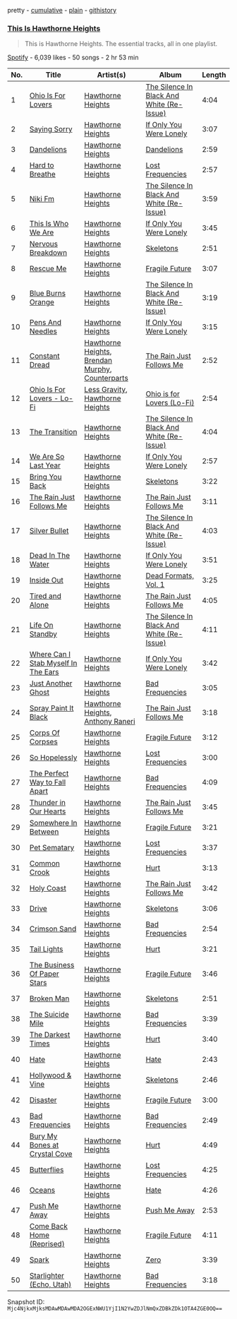 pretty - [cumulative](/playlists/cumulative/37i9dQZF1DZ06evO0y67IT.md) - [plain](/playlists/plain/37i9dQZF1DZ06evO0y67IT) - [githistory](https://github.githistory.xyz/mackorone/spotify-playlist-archive/blob/main/playlists/plain/37i9dQZF1DZ06evO0y67IT)

### [This Is Hawthorne Heights](https://open.spotify.com/playlist/37i9dQZF1DZ06evO0y67IT)

> This is Hawthorne Heights\. The essential tracks, all in one playlist.

[Spotify](https://open.spotify.com/user/spotify) - 6,039 likes - 50 songs - 2 hr 53 min

| No. | Title | Artist(s) | Album | Length |
|---|---|---|---|---|
| 1 | [Ohio Is For Lovers](https://open.spotify.com/track/23DHUWJ7iEieNPMPKvjzBV) | [Hawthorne Heights](https://open.spotify.com/artist/126FigDBtqwS2YsOYMTPQe) | [The Silence In Black And White \(Re\-Issue\)](https://open.spotify.com/album/6ypfxw9fHuwow6dkcA4y1z) | 4:04 |
| 2 | [Saying Sorry](https://open.spotify.com/track/3tNF4ktNoFYVbzd5LAgfMY) | [Hawthorne Heights](https://open.spotify.com/artist/126FigDBtqwS2YsOYMTPQe) | [If Only You Were Lonely](https://open.spotify.com/album/2EthcuI1HKMfZC6CeC3RHq) | 3:07 |
| 3 | [Dandelions](https://open.spotify.com/track/1wCfd9MNQ9qiHc4juuHvGA) | [Hawthorne Heights](https://open.spotify.com/artist/126FigDBtqwS2YsOYMTPQe) | [Dandelions](https://open.spotify.com/album/46MdVbI4lly7RJawzSxlJc) | 2:59 |
| 4 | [Hard to Breathe](https://open.spotify.com/track/66c2npLufjTMeseF5eqBUn) | [Hawthorne Heights](https://open.spotify.com/artist/126FigDBtqwS2YsOYMTPQe) | [Lost Frequencies](https://open.spotify.com/album/0gW6tFVZYm3OFNBsPMRfYa) | 2:57 |
| 5 | [Niki Fm](https://open.spotify.com/track/3eFx554nKpVNe4otynSsK0) | [Hawthorne Heights](https://open.spotify.com/artist/126FigDBtqwS2YsOYMTPQe) | [The Silence In Black And White \(Re\-Issue\)](https://open.spotify.com/album/6ypfxw9fHuwow6dkcA4y1z) | 3:59 |
| 6 | [This Is Who We Are](https://open.spotify.com/track/3vH6JWa7tKvkk1YBdHCg6m) | [Hawthorne Heights](https://open.spotify.com/artist/126FigDBtqwS2YsOYMTPQe) | [If Only You Were Lonely](https://open.spotify.com/album/2EthcuI1HKMfZC6CeC3RHq) | 3:45 |
| 7 | [Nervous Breakdown](https://open.spotify.com/track/2k30UkSJ7i2PXioaokC6Ki) | [Hawthorne Heights](https://open.spotify.com/artist/126FigDBtqwS2YsOYMTPQe) | [Skeletons](https://open.spotify.com/album/0j0tF6vPTYbn7gBOTzRYlW) | 2:51 |
| 8 | [Rescue Me](https://open.spotify.com/track/6DfiLZdV2DfYi1enJJr2AI) | [Hawthorne Heights](https://open.spotify.com/artist/126FigDBtqwS2YsOYMTPQe) | [Fragile Future](https://open.spotify.com/album/6qSnFu0JkOOV0FoWpMsbRZ) | 3:07 |
| 9 | [Blue Burns Orange](https://open.spotify.com/track/5w2Y1wj3QU8jHNj3WLei02) | [Hawthorne Heights](https://open.spotify.com/artist/126FigDBtqwS2YsOYMTPQe) | [The Silence In Black And White \(Re\-Issue\)](https://open.spotify.com/album/6ypfxw9fHuwow6dkcA4y1z) | 3:19 |
| 10 | [Pens And Needles](https://open.spotify.com/track/58kxWzZNk5RftBK6kqiRJm) | [Hawthorne Heights](https://open.spotify.com/artist/126FigDBtqwS2YsOYMTPQe) | [If Only You Were Lonely](https://open.spotify.com/album/2EthcuI1HKMfZC6CeC3RHq) | 3:15 |
| 11 | [Constant Dread](https://open.spotify.com/track/74eohVDfoTJockasBnIOoU) | [Hawthorne Heights](https://open.spotify.com/artist/126FigDBtqwS2YsOYMTPQe), [Brendan Murphy](https://open.spotify.com/artist/7CbcN4VBt2aG1NzFlB8uJE), [Counterparts](https://open.spotify.com/artist/5LyRnL0rysObxDRxzSfV1z) | [The Rain Just Follows Me](https://open.spotify.com/album/1VYeIvUFRmnObEAzPMZcMz) | 2:52 |
| 12 | [Ohio Is For Lovers \- Lo\-Fi](https://open.spotify.com/track/68kuwYK3mdn415abKKiISa) | [Less Gravity](https://open.spotify.com/artist/37gab2kHkQ8LnCRXYRPHxe), [Hawthorne Heights](https://open.spotify.com/artist/126FigDBtqwS2YsOYMTPQe) | [Ohio is for Lovers \(Lo\-Fi\)](https://open.spotify.com/album/0KRDlxHUmKfQRWqSiV0SAw) | 2:54 |
| 13 | [The Transition](https://open.spotify.com/track/2Kl16QuHGGiK7Je4VGzQIt) | [Hawthorne Heights](https://open.spotify.com/artist/126FigDBtqwS2YsOYMTPQe) | [The Silence In Black And White \(Re\-Issue\)](https://open.spotify.com/album/6ypfxw9fHuwow6dkcA4y1z) | 4:04 |
| 14 | [We Are So Last Year](https://open.spotify.com/track/6g8VLFKHQCbKi6l0XpLKdT) | [Hawthorne Heights](https://open.spotify.com/artist/126FigDBtqwS2YsOYMTPQe) | [If Only You Were Lonely](https://open.spotify.com/album/2EthcuI1HKMfZC6CeC3RHq) | 2:57 |
| 15 | [Bring You Back](https://open.spotify.com/track/4sKW67AcIqF83EXXNhkjyy) | [Hawthorne Heights](https://open.spotify.com/artist/126FigDBtqwS2YsOYMTPQe) | [Skeletons](https://open.spotify.com/album/0j0tF6vPTYbn7gBOTzRYlW) | 3:22 |
| 16 | [The Rain Just Follows Me](https://open.spotify.com/track/4V06e8gINM5WBvZIqcZ9Ni) | [Hawthorne Heights](https://open.spotify.com/artist/126FigDBtqwS2YsOYMTPQe) | [The Rain Just Follows Me](https://open.spotify.com/album/1VYeIvUFRmnObEAzPMZcMz) | 3:11 |
| 17 | [Silver Bullet](https://open.spotify.com/track/6VYRTVEG4y845mb4Bpatae) | [Hawthorne Heights](https://open.spotify.com/artist/126FigDBtqwS2YsOYMTPQe) | [The Silence In Black And White \(Re\-Issue\)](https://open.spotify.com/album/6ypfxw9fHuwow6dkcA4y1z) | 4:03 |
| 18 | [Dead In The Water](https://open.spotify.com/track/1vvzn2ZqR7p31b5ohClWhO) | [Hawthorne Heights](https://open.spotify.com/artist/126FigDBtqwS2YsOYMTPQe) | [If Only You Were Lonely](https://open.spotify.com/album/2EthcuI1HKMfZC6CeC3RHq) | 3:51 |
| 19 | [Inside Out](https://open.spotify.com/track/2g3HARlhrIwTiVvfRWOkSb) | [Hawthorne Heights](https://open.spotify.com/artist/126FigDBtqwS2YsOYMTPQe) | [Dead Formats, Vol\. 1](https://open.spotify.com/album/6a5P9JdN8QpJr1TuK3JPSn) | 3:25 |
| 20 | [Tired and Alone](https://open.spotify.com/track/37kgbLJ36zaNbkczhJTP7c) | [Hawthorne Heights](https://open.spotify.com/artist/126FigDBtqwS2YsOYMTPQe) | [The Rain Just Follows Me](https://open.spotify.com/album/1VYeIvUFRmnObEAzPMZcMz) | 4:05 |
| 21 | [Life On Standby](https://open.spotify.com/track/0Cp4EGSI11ePgUD3qpt5Nn) | [Hawthorne Heights](https://open.spotify.com/artist/126FigDBtqwS2YsOYMTPQe) | [The Silence In Black And White \(Re\-Issue\)](https://open.spotify.com/album/6ypfxw9fHuwow6dkcA4y1z) | 4:11 |
| 22 | [Where Can I Stab Myself In The Ears](https://open.spotify.com/track/0WnaprahtIVTUWsgGc2hYK) | [Hawthorne Heights](https://open.spotify.com/artist/126FigDBtqwS2YsOYMTPQe) | [If Only You Were Lonely](https://open.spotify.com/album/2EthcuI1HKMfZC6CeC3RHq) | 3:42 |
| 23 | [Just Another Ghost](https://open.spotify.com/track/7IKDhmw11hdjJf25Ogj3Yp) | [Hawthorne Heights](https://open.spotify.com/artist/126FigDBtqwS2YsOYMTPQe) | [Bad Frequencies](https://open.spotify.com/album/0EYW4EyBEAy7gEEwxN04CH) | 3:05 |
| 24 | [Spray Paint It Black](https://open.spotify.com/track/06HjfFHz0JKJ1df22AOXvi) | [Hawthorne Heights](https://open.spotify.com/artist/126FigDBtqwS2YsOYMTPQe), [Anthony Raneri](https://open.spotify.com/artist/2u1ZGZ0hhd48oZoiJ0MCoj) | [The Rain Just Follows Me](https://open.spotify.com/album/1VYeIvUFRmnObEAzPMZcMz) | 3:18 |
| 25 | [Corps Of Corpses](https://open.spotify.com/track/5JteFKFxIHvcEEQhx2bkTT) | [Hawthorne Heights](https://open.spotify.com/artist/126FigDBtqwS2YsOYMTPQe) | [Fragile Future](https://open.spotify.com/album/6qSnFu0JkOOV0FoWpMsbRZ) | 3:12 |
| 26 | [So Hopelessly](https://open.spotify.com/track/45ofVfgUutAtCqPd6EZOuh) | [Hawthorne Heights](https://open.spotify.com/artist/126FigDBtqwS2YsOYMTPQe) | [Lost Frequencies](https://open.spotify.com/album/0gW6tFVZYm3OFNBsPMRfYa) | 3:00 |
| 27 | [The Perfect Way to Fall Apart](https://open.spotify.com/track/6EbrUOAtVI88FYpKL2s0Zp) | [Hawthorne Heights](https://open.spotify.com/artist/126FigDBtqwS2YsOYMTPQe) | [Bad Frequencies](https://open.spotify.com/album/0EYW4EyBEAy7gEEwxN04CH) | 4:09 |
| 28 | [Thunder in Our Hearts](https://open.spotify.com/track/4lR93dysMoS3kf8QYSBwpv) | [Hawthorne Heights](https://open.spotify.com/artist/126FigDBtqwS2YsOYMTPQe) | [The Rain Just Follows Me](https://open.spotify.com/album/1VYeIvUFRmnObEAzPMZcMz) | 3:45 |
| 29 | [Somewhere In Between](https://open.spotify.com/track/0UbQ3KnwzzQ8uAvRA81cEp) | [Hawthorne Heights](https://open.spotify.com/artist/126FigDBtqwS2YsOYMTPQe) | [Fragile Future](https://open.spotify.com/album/6qSnFu0JkOOV0FoWpMsbRZ) | 3:21 |
| 30 | [Pet Sematary](https://open.spotify.com/track/1QpkEgTC3ySEhwM3wULOsM) | [Hawthorne Heights](https://open.spotify.com/artist/126FigDBtqwS2YsOYMTPQe) | [Lost Frequencies](https://open.spotify.com/album/0gW6tFVZYm3OFNBsPMRfYa) | 3:37 |
| 31 | [Common Crook](https://open.spotify.com/track/3nHEKxGnv30F4uZkcUf97m) | [Hawthorne Heights](https://open.spotify.com/artist/126FigDBtqwS2YsOYMTPQe) | [Hurt](https://open.spotify.com/album/6Idjpy39IxgsmMOKJsD8EV) | 3:13 |
| 32 | [Holy Coast](https://open.spotify.com/track/2NsP4tsec1tjWENKlbDqtg) | [Hawthorne Heights](https://open.spotify.com/artist/126FigDBtqwS2YsOYMTPQe) | [The Rain Just Follows Me](https://open.spotify.com/album/1VYeIvUFRmnObEAzPMZcMz) | 3:42 |
| 33 | [Drive](https://open.spotify.com/track/38xTGNjOnSsWgAykuQ4gUR) | [Hawthorne Heights](https://open.spotify.com/artist/126FigDBtqwS2YsOYMTPQe) | [Skeletons](https://open.spotify.com/album/0j0tF6vPTYbn7gBOTzRYlW) | 3:06 |
| 34 | [Crimson Sand](https://open.spotify.com/track/3ZBs4rRJjfNpm4KyEw8hgQ) | [Hawthorne Heights](https://open.spotify.com/artist/126FigDBtqwS2YsOYMTPQe) | [Bad Frequencies](https://open.spotify.com/album/0EYW4EyBEAy7gEEwxN04CH) | 2:54 |
| 35 | [Tail Lights](https://open.spotify.com/track/1wLyxJA73dEPitzJFtY0pd) | [Hawthorne Heights](https://open.spotify.com/artist/126FigDBtqwS2YsOYMTPQe) | [Hurt](https://open.spotify.com/album/6Idjpy39IxgsmMOKJsD8EV) | 3:21 |
| 36 | [The Business Of Paper Stars](https://open.spotify.com/track/4XS6rBFtB8gZ2DQe3RFrLP) | [Hawthorne Heights](https://open.spotify.com/artist/126FigDBtqwS2YsOYMTPQe) | [Fragile Future](https://open.spotify.com/album/6qSnFu0JkOOV0FoWpMsbRZ) | 3:46 |
| 37 | [Broken Man](https://open.spotify.com/track/4xAfOFbarKIYjpoQCXAMRP) | [Hawthorne Heights](https://open.spotify.com/artist/126FigDBtqwS2YsOYMTPQe) | [Skeletons](https://open.spotify.com/album/0j0tF6vPTYbn7gBOTzRYlW) | 2:51 |
| 38 | [The Suicide Mile](https://open.spotify.com/track/6KwxSlvsFeiAe3kDvyAgba) | [Hawthorne Heights](https://open.spotify.com/artist/126FigDBtqwS2YsOYMTPQe) | [Bad Frequencies](https://open.spotify.com/album/0EYW4EyBEAy7gEEwxN04CH) | 3:39 |
| 39 | [The Darkest Times](https://open.spotify.com/track/2ibiou9bHgZpv03Qe3Fjzh) | [Hawthorne Heights](https://open.spotify.com/artist/126FigDBtqwS2YsOYMTPQe) | [Hurt](https://open.spotify.com/album/6Idjpy39IxgsmMOKJsD8EV) | 3:40 |
| 40 | [Hate](https://open.spotify.com/track/0qq64jAn2pvgqllMDQ07pB) | [Hawthorne Heights](https://open.spotify.com/artist/126FigDBtqwS2YsOYMTPQe) | [Hate](https://open.spotify.com/album/1aM7YH1Onu5blNUOPkvFjh) | 2:43 |
| 41 | [Hollywood & Vine](https://open.spotify.com/track/0jK7tJvPWzdG73hnSnQweF) | [Hawthorne Heights](https://open.spotify.com/artist/126FigDBtqwS2YsOYMTPQe) | [Skeletons](https://open.spotify.com/album/0j0tF6vPTYbn7gBOTzRYlW) | 2:46 |
| 42 | [Disaster](https://open.spotify.com/track/6nDq3sI6kJtOrcTm1mLghN) | [Hawthorne Heights](https://open.spotify.com/artist/126FigDBtqwS2YsOYMTPQe) | [Fragile Future](https://open.spotify.com/album/6qSnFu0JkOOV0FoWpMsbRZ) | 3:00 |
| 43 | [Bad Frequencies](https://open.spotify.com/track/29v2Qn7tZmePBZQ6J4OwNt) | [Hawthorne Heights](https://open.spotify.com/artist/126FigDBtqwS2YsOYMTPQe) | [Bad Frequencies](https://open.spotify.com/album/0EYW4EyBEAy7gEEwxN04CH) | 2:49 |
| 44 | [Bury My Bones at Crystal Cove](https://open.spotify.com/track/6U6M3mSmfBXY0HWnywGl5x) | [Hawthorne Heights](https://open.spotify.com/artist/126FigDBtqwS2YsOYMTPQe) | [Hurt](https://open.spotify.com/album/6Idjpy39IxgsmMOKJsD8EV) | 4:49 |
| 45 | [Butterflies](https://open.spotify.com/track/3CkNQ8PftJdF4NPoRYesw5) | [Hawthorne Heights](https://open.spotify.com/artist/126FigDBtqwS2YsOYMTPQe) | [Lost Frequencies](https://open.spotify.com/album/0gW6tFVZYm3OFNBsPMRfYa) | 4:25 |
| 46 | [Oceans](https://open.spotify.com/track/7vDSpbz16ylQ6tnUFpfIB6) | [Hawthorne Heights](https://open.spotify.com/artist/126FigDBtqwS2YsOYMTPQe) | [Hate](https://open.spotify.com/album/1aM7YH1Onu5blNUOPkvFjh) | 4:26 |
| 47 | [Push Me Away](https://open.spotify.com/track/7HnVdutArvNtWcOQ7RwU9v) | [Hawthorne Heights](https://open.spotify.com/artist/126FigDBtqwS2YsOYMTPQe) | [Push Me Away](https://open.spotify.com/album/06GlK3f7KkzJChrHGOnrcY) | 2:53 |
| 48 | [Come Back Home \(Reprised\)](https://open.spotify.com/track/0oPYSVGiTrBQP2Dmv6N6IA) | [Hawthorne Heights](https://open.spotify.com/artist/126FigDBtqwS2YsOYMTPQe) | [Fragile Future](https://open.spotify.com/album/6qSnFu0JkOOV0FoWpMsbRZ) | 4:11 |
| 49 | [Spark](https://open.spotify.com/track/0B1DLVAVc2yM9IXJS2vy7G) | [Hawthorne Heights](https://open.spotify.com/artist/126FigDBtqwS2YsOYMTPQe) | [Zero](https://open.spotify.com/album/4P4KShJRERTru62QQ8WnO6) | 3:39 |
| 50 | [Starlighter \(Echo, Utah\)](https://open.spotify.com/track/6nGB0sJyx9bMPMmuVQBSPc) | [Hawthorne Heights](https://open.spotify.com/artist/126FigDBtqwS2YsOYMTPQe) | [Bad Frequencies](https://open.spotify.com/album/0EYW4EyBEAy7gEEwxN04CH) | 3:18 |

Snapshot ID: `Mjc4NjkxMjksMDAwMDAwMDA2OGExNWU1YjI1N2YwZDJlNmQxZDBkZDk1OTA4ZGE0OQ==`
